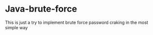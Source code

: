 # Java-brute-force

This is just a try to implement brute force password craking in the most simple way
